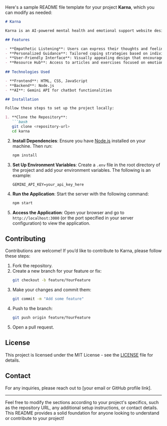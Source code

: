 Here's a sample README file template for your project **Karna**, which you can modify as needed:

```markdown
# Karna

Karna is an AI-powered mental health and emotional support website designed to provide users with compassionate care and personalized guidance. Acting as a caring friend, Karna offers empathetic listening and tailored recommendations to help individuals navigate their emotional journeys.

## Features

- **Empathetic Listening**: Users can express their thoughts and feelings without judgment.
- **Personalized Guidance**: Tailored coping strategies based on individual emotional states.
- **User-Friendly Interface**: Visually appealing design that encourages exploration.
- **Resource Hub**: Access to articles and exercises focused on emotional well-being.
  
## Technologies Used

- **Frontend**: HTML, CSS, JavaScript
- **Backend**: Node.js
- **AI**: Gemini API for chatbot functionalities

## Installation

Follow these steps to set up the project locally:

1. **Clone the Repository**:
   ```bash
   git clone <repository-url>
   cd karna
   ```

2. **Install Dependencies**:
   Ensure you have [Node.js](https://nodejs.org/) installed on your machine. Then run:
   ```bash
   npm install
   ```

3. **Set Up Environment Variables**:
   Create a `.env` file in the root directory of the project and add your environment variables. The following is an example:
   ```plaintext
   GEMINI_API_KEY=your_api_key_here
   ```

4. **Run the Application**:
   Start the server with the following command:
   ```bash
   npm start
   ```

5. **Access the Application**:
   Open your browser and go to `http://localhost:3000` (or the port specified in your server configuration) to view the application.

## Contributing

Contributions are welcome! If you’d like to contribute to Karna, please follow these steps:

1. Fork the repository.
2. Create a new branch for your feature or fix:
   ```bash
   git checkout -b feature/YourFeature
   ```
3. Make your changes and commit them:
   ```bash
   git commit -m "Add some feature"
   ```
4. Push to the branch:
   ```bash
   git push origin feature/YourFeature
   ```
5. Open a pull request.

## License

This project is licensed under the MIT License - see the [LICENSE](LICENSE) file for details.

## Contact

For any inquiries, please reach out to [your email or GitHub profile link].

---

Feel free to modify the sections according to your project's specifics, such as the repository URL, any additional setup instructions, or contact details. This README provides a solid foundation for anyone looking to understand or contribute to your project!
